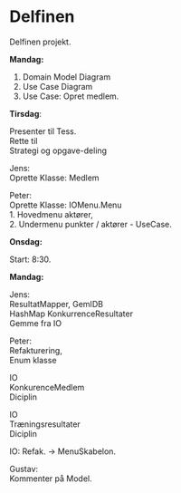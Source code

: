 # Delfinen

Delfinen projekt.

**Mandag:**
1.  Domain Model Diagram
2.  Use Case Diagram
3.  Use Case: Opret medlem.

**Tirsdag**: 

Presenter til Tess. \
Rette til \
Strategi og opgave-deling

Jens: \
Oprette Klasse: Medlem 

Peter: \
Oprette Klasse: IOMenu.Menu \
    1. Hovedmenu aktører, \
    2. Undermenu punkter / aktører - UseCase. 

**Onsdag:**

Start: 8:30.

**Mandag:**

Jens: \
ResultatMapper, GemIDB \
HashMap KonkurrenceResultater \
Gemme fra IO


Peter: \
Refakturering, \
    Enum klasse 
    
IO \
KonkurenceMedlem \
    Diciplin
    
IO \
Træningsresultater \
    Diciplin

IO: Refak. -> MenuSkabelon.


Gustav: \
Kommenter på Model.


 
